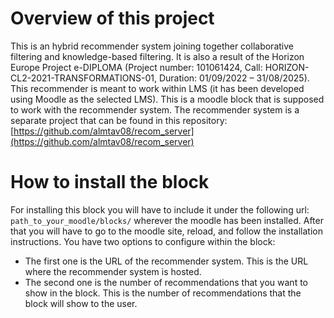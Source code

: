 # Overview of this project
This is an hybrid recommender system joining together collaborative filtering and knowledge-based filtering. It is also a result of the Horizon Europe Project e-DIPLOMA (Project number: 101061424, Call: HORIZON-CL2-2021-TRANSFORMATIONS-01, Duration: 01/09/2022 – 31/08/2025). This recommender is meant to work within LMS (it has been developed using Moodle as the selected LMS). This is a moodle block that is supposed to work with the recommender system. The recommender system is a separate project that can be found in this repository: [https://github.com/almtav08/recom_server](https://github.com/almtav08/recom_server)

# How to install the block
For installing this block you will have to include it under the following url: ```path_to_your_moodle/blocks/``` wherever the moodle has been installed. After that you will have to go to the moodle site, reload, and follow the installation instructions. You have two options to configure within the block:
- The first one is the URL of the recommender system. This is the URL where the recommender system is hosted.
- The second one is the number of recommendations that you want to show in the block. This is the number of recommendations that the block will show to the user.
